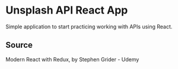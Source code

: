 # Unsplash API React App

Simple application to start practicing working with APIs using React.

## Source
Modern React with Redux, by Stephen Grider - Udemy
